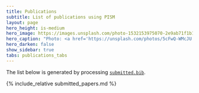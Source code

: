 ```yaml
---
title: Publications
subtitle: List of publications using PISM
layout: page
hero_height: is-medium
hero_image: https://images.unsplash.com/photo-1532153975070-2e9ab71f1b14
hero_caption: "Photo: <a href='https://unsplash.com/photos/5cFwQ-WMcJU'>A. Spratt / Unsplash</a>"
hero_darken: false
show_sidebar: true
tabs: publications_tabs
---
```


The list below is generated by processing [`submitted.bib`](https://github.com/pism/pism.github.io/blob/main/publications/submitted.bib).

{% include_relative submitted_papers.md %}
